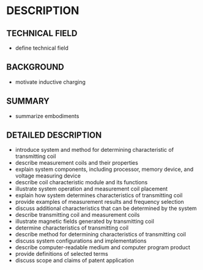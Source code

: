 # DESCRIPTION

## TECHNICAL FIELD

- define technical field

## BACKGROUND

- motivate inductive charging

## SUMMARY

- summarize embodiments

## DETAILED DESCRIPTION

- introduce system and method for determining characteristic of transmitting coil
- describe measurement coils and their properties
- explain system components, including processor, memory device, and voltage measuring device
- describe coil characteristic module and its functions
- illustrate system operation and measurement coil placement
- explain how system determines characteristics of transmitting coil
- provide examples of measurement results and frequency selection
- discuss additional characteristics that can be determined by the system
- describe transmitting coil and measurement coils
- illustrate magnetic fields generated by transmitting coil
- determine characteristics of transmitting coil
- describe method for determining characteristics of transmitting coil
- discuss system configurations and implementations
- describe computer-readable medium and computer program product
- provide definitions of selected terms
- discuss scope and claims of patent application

